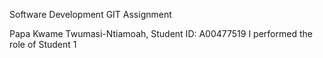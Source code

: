 Software Development GIT Assignment

Papa Kwame Twumasi-Ntiamoah,
Student ID: A00477519
I performed the role of Student 1
